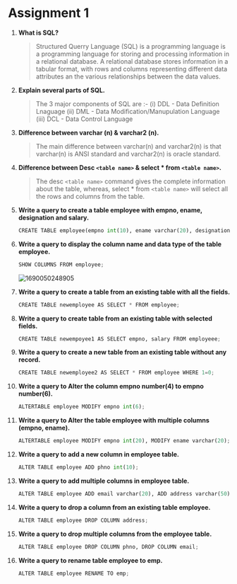 # Assignment 1

1. **What is SQL?**

   > Structured Querry Language (SQL) is a programming language is a programming language for storing and processing information in a relational database. A relational database stores information in a tabular format, with rows and columns representing different data attributes an the various relationships between the data values.
   >
2. **Explain several parts of SQL.**

   > The 3 major components of SQL are :-
   > (i) DDL - Data Definition Lnaguage
   > (ii) DML - Data Modification/Manupulation Language
   > (iii) DCL - Data Control Language
   >
3. **Difference between varchar (n) & varchar2 (n).**

   > The main difference between varchar(n) and varchar2(n) is that varchar(n) is ANSI standard and varchar2(n) is oracle standard.
   >
4. **Difference between Desc `<table name>` & select * from `<table name>`.**

   > The desc `<table name>` command gives the complete information about the table, whereas, select * from `<table name>`  will select all the rows and columns from the table.
   >
5. **Write a query to create a table employee with empno, ename, designation and salary.**

   ```python
   CREATE TABLE employee(empno int(10), ename varchar(20), designation varchar(10), salary int(10));
   ```
6. **Write a query to display the column name and data type of the table employee.**

   ```python
   SHOW COLUMNS FROM employee;
   ```
   ![1690050248905](image/Assignment1/1690050248905.png)
7. **Write a query to create a table from an existing table with all the fields.**

   ```python
   CREATE TABLE newemployee AS SELECT * FROM employee;
   ```
8. **Write a query to create table from an existing table with selected fields.**

   ```python
   CREATE TABLE newempoyee1 AS SELECT empno, salary FROM employeee;
   ```
9. **Write a query to create a new table from an existing table without any record.**

   ```python
   CREATE TABLE newemployee2 AS SELECT * FROM employee WHERE 1=0;
   ```
10. **Write a query to Alter the column empno number(4) to empno number(6).**

    ```python
    ALTERTABLE employee MODIFY empno int(6);
    ```
11. **Write a query to Alter the table employee with multiple columns (empno, ename).**

    ```python
    ALTERTABLE employee MODIFY empno int(20), MODIFY ename varchar(20);
    ```
12. **Write a query to add a new column in employee table.**

    ```python
    ALTER TABLE employee ADD phno int(10);
    ```
13. **Write a query to add multiple columns in employee table.**

    ```python
    ALTER TABLE employee ADD email varchar(20), ADD address varchar(50);
    ```
14. **Write a query to drop a column from an existing table employee.**

    ```python
    ALTER TABLE employee DROP COLUMN address;
    ```
15. **Write a query to drop multiple columns from the employee table.**

    ```python
    ALTER TABLE employee DROP COLUMN phno, DROP COLUMN email;
    ```
16. **Write a query to rename table employee to emp.**

    ```python
    ALTER TABLE employee RENAME TO emp;
    ```
